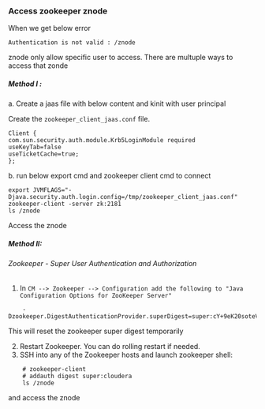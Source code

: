 ### Access zookeeper znode 

When we get below error
```
Authentication is not valid : /znode
```

znode only allow specific user to access.
There are multuple ways to access that zonde

##### Method I : 

a. Create a jaas file with below content and kinit with user principal 

Create the `zookeeper_client_jaas.conf` file.
```
Client {
com.sun.security.auth.module.Krb5LoginModule required
useKeyTab=false
useTicketCache=true;
}; 
```
b. run below export cmd and zookeeper client cmd to connect

```
export JVMFLAGS="-Djava.security.auth.login.config=/tmp/zookeeper_client_jaas.conf"
zookeeper-client -server zk:2181
ls /znode
```

Access the znode


##### Method II: 

###### Zookeeper - Super User Authentication and Authorization

1) In `CM --> Zookeeper --> Configuration add the following to "Java Configuration Options for ZooKeeper Server"`
```
    -Dzookeeper.DigestAuthenticationProvider.superDigest=super:cY+9eK20soteVC3fQ83SXDvwlP0=
```
    
This will reset the zookeeper super digest temporarily

2) Restart Zookeeper.  You can do rolling restart if needed.
3) SSH into any of the Zookeeper hosts and launch zookeeper shell:
```
    # zookeeper-client
    # addauth digest super:cloudera
    ls /znode
```
and access the znode

